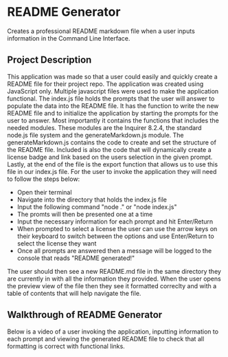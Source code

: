 # README Generator
Creates a professional README markdown file when a user inputs information in the Command Line Interface.

## Project Description
This application was made so that a user could easily and quickly create a README file for their project repo. The application was created using JavaScript only. Multiple javascript files were used to make the application functional. 
The index.js file holds the prompts that the user will answer to populate the data into the README file. It has the function to write the new README file and to initialize the application by starting the prompts for the user to answer. Most importantly it contains the functions that includes the needed modules. These modules are the Inquirer 8.2.4, the standard node.js file system and the generateMarkdown.js module. 
The generateMarkdown.js contains the code to create and set the structure of the README file. Included is also the code that will dynamically create a license badge and link based on the users selection in the given prompt. Lastly, at the end of the file is the export function that allows us to use this file in our index.js file.
For the user to invoke the application they will need to follow the steps below:
* Open their terminal
* Navigate into the directory that holds the index.js file
* Input the following command "node ." or "node index.js"
* The promts will then be presented one at a time
* Input the necessary information for each prompt and hit Enter/Return
* When prompted to select a license the user can use the arrow keys on their keyboard to switch between the options and use Enter/Return to select the license they want
* Once all prompts are answered then a message will be logged to the console that reads "README generated!"

The user should then see a new README.md file in the same directory they are currently in with all the information they provided. When the user opens the preview view of the file then they see it formatted correclty and with a table of contents that will help navigate the file.

## Walkthrough of README Generator
Below is a video of a user invoking the application, inputting information to each prompt and viewing the generated README file to check that all formatting is correct with functional links.



